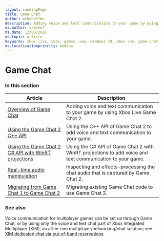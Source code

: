 ```yaml
---
layout: LandingPage
title: Game Chat
author: mikehoffms
description: Adding voice and text communication to your game by using Xbox Live Game Chat 2.
ms.author: v-mihof
ms.date: 12/06/2018
ms.topic: article
keywords: xbox live, xbox, games, uwp, windows 10, xbox one, game chat, game chat 2, voice communication
ms.localizationpriority: medium
---
```


# Game Chat


### In this section

| Article | Description |
|---------|-------------|
| [Overview of Game Chat](game-chat-2-overview.md) | Adding voice and text communication to your game by using Xbox Live Game Chat 2. |
| [Using the Game Chat 2 C++ API](using-game-chat-2.md) | Using the C++ API of Game Chat 2 to add voice and text communication to your game. |
| [Using the Game Chat 2 C# API with WinRT projections](using-game-chat-2-winrt.md) | Using the C# API of Game Chat 2 with WinRT projections to add voice and text communication to your game. |
| [Real-time audio manipulation](real-time-audio-manipulation.md) | Inspecting and effects-processing the chat audio that is captured by Game Chat 2. |
| [Migrating from Game Chat 1 to Game Chat 2](game-chat-2-migration.md) | Migrating existing Game Chat code to use Game Chat 2. |


### See also

Voice communication for multiplayer games can be set up through Game Chat, or by using only the voice and text chat part of Xbox Integrated Multiplayer (XIM), an all-in-one multiplayer/networking/chat solution; see [XIM dedicated chat via out-of-band reservations](../xbox-integrated-multiplayer/xim-reservations.md).
